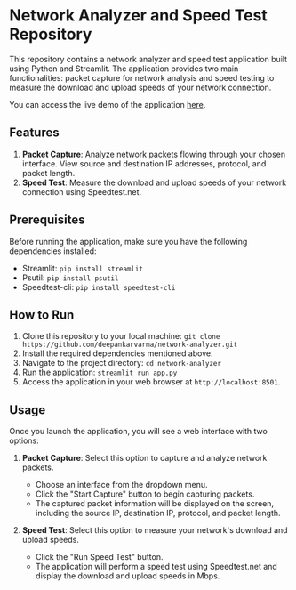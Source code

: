 # Network Analyzer and Speed Test Repository

This repository contains a network analyzer and speed test application built using Python and Streamlit. The application provides two main functionalities: packet capture for network analysis and speed testing to measure the download and upload speeds of your network connection.

You can access the live demo of the application [here](https://deepankarvarma-nework-protocol-analyser-using-python-app-sjtqm7.streamlit.app/).

## Features

1. **Packet Capture**: Analyze network packets flowing through your chosen interface. View source and destination IP addresses, protocol, and packet length.
2. **Speed Test**: Measure the download and upload speeds of your network connection using Speedtest.net.

## Prerequisites

Before running the application, make sure you have the following dependencies installed:

- Streamlit: `pip install streamlit`
- Psutil: `pip install psutil`
- Speedtest-cli: `pip install speedtest-cli`

## How to Run

1. Clone this repository to your local machine: `git clone https://github.com/deepankarvarma/network-analyzer.git`
2. Install the required dependencies mentioned above.
3. Navigate to the project directory: `cd network-analyzer`
4. Run the application: `streamlit run app.py`
5. Access the application in your web browser at `http://localhost:8501`.

## Usage

Once you launch the application, you will see a web interface with two options:

1. **Packet Capture**: Select this option to capture and analyze network packets.
   - Choose an interface from the dropdown menu.
   - Click the "Start Capture" button to begin capturing packets.
   - The captured packet information will be displayed on the screen, including the source IP, destination IP, protocol, and packet length.

2. **Speed Test**: Select this option to measure your network's download and upload speeds.
   - Click the "Run Speed Test" button.
   - The application will perform a speed test using Speedtest.net and display the download and upload speeds in Mbps.

